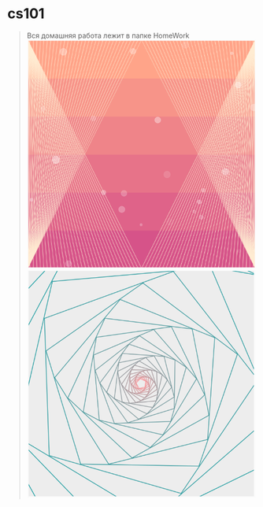 # cs101

> Вся домашняя работа лежит в папке HomeWork
![Description](photos/abstract.PNG)
![Description](photos/pattern.PNG)
